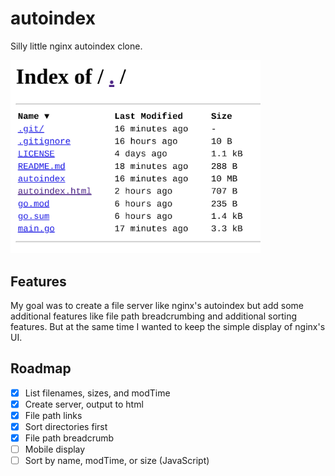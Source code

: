 # autoindex

Silly little nginx autoindex clone.

<img src="https://github.com/mtimkovich/autoindex/blob/main/preview.png" width="400px">

## Features

My goal was to create a file server like nginx's autoindex but add some additional features like file path breadcrumbing and additional sorting features. But at the same time I wanted to keep the simple display of nginx's UI.

## Roadmap

- [x] List filenames, sizes, and modTime
- [x] Create server, output to html
- [x] File path links
- [x] Sort directories first
- [x] File path breadcrumb
- [ ] Mobile display
- [ ] Sort by name, modTime, or size (JavaScript)
